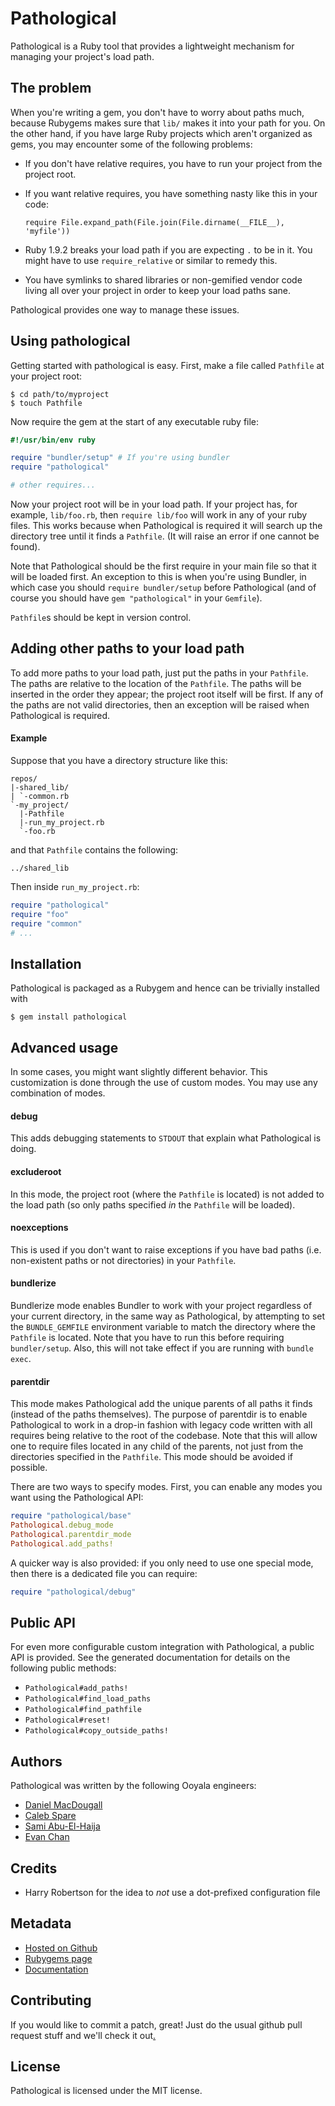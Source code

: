 # Pathological

Pathological is a Ruby tool that provides a lightweight mechanism for managing your project's load path.

## The problem

When you're writing a gem, you don't have to worry about paths much, because Rubygems makes sure that `lib/`
makes it into your path for you. On the other hand, if you have large Ruby projects which aren't organized as
gems, you may encounter some of the following problems:

  * If you don't have relative requires, you have to run your project from the project root.
  * If you want relative requires, you have something nasty like this in your code:

        require File.expand_path(File.join(File.dirname(__FILE__), 'myfile'))

  * Ruby 1.9.2 breaks your load path if you are expecting `.` to be in it. You might have to use
    `require_relative` or similar to remedy this.
  * You have symlinks to shared libraries or non-gemified vendor code living all over your project in order
    to keep your load paths sane.

Pathological provides one way to manage these issues.

## Using pathological

Getting started with pathological is easy. First, make a file called `Pathfile` at your project root:

    $ cd path/to/myproject
    $ touch Pathfile

Now require the gem at the start of any executable ruby file:

``` ruby
#!/usr/bin/env ruby

require "bundler/setup" # If you're using bundler
require "pathological"

# other requires...
```

Now your project root will be in your load path. If your project has, for example, `lib/foo.rb`, then `require
lib/foo` will work in any of your ruby files. This works because when Pathological is required it will search
up the directory tree until it finds a `Pathfile`. (It will raise an error if one cannot be found).

Note that Pathological should be the first require in your main file so that it will be loaded first. An
exception to this is when you're using Bundler, in which case you should `require bundler/setup` before
Pathological (and of course you should have `gem "pathological"` in your `Gemfile`).

`Pathfile`s should be kept in version control.

## Adding other paths to your load path

To add more paths to your load path, just put the paths in your `Pathfile`. The paths are relative to the
location of the `Pathfile`. The paths will be inserted in the order they appear; the project root itself will
be first. If any of the paths are not valid directories, then an exception will be raised when Pathological is
required.

#### Example

Suppose that you have a directory structure like this:

    repos/
    |-shared_lib/
    | `-common.rb
    `-my_project/
      |-Pathfile
      |-run_my_project.rb
      `-foo.rb

and that `Pathfile` contains the following:

    ../shared_lib

Then inside `run_my_project.rb`:

``` ruby
require "pathological"
require "foo"
require "common"
# ...
```

## Installation

Pathological is packaged as a Rubygem and hence can be trivially installed with

    $ gem install pathological

## Advanced usage

In some cases, you might want slightly different behavior. This customization is done through the use of
custom modes. You may use any combination of modes.

#### debug

This adds debugging statements to `STDOUT` that explain what Pathological is doing.

#### excluderoot

In this mode, the project root (where the `Pathfile` is located) is not added to the load path (so only paths
specified *in* the `Pathfile` will be loaded).

#### noexceptions

This is used if you don't want to raise exceptions if you have bad paths (i.e. non-existent paths or not
directories) in your `Pathfile`.

#### bundlerize

Bundlerize mode enables Bundler to work with your project regardless of your current directory, in the same
way as Pathological, by attempting to set the `BUNDLE_GEMFILE` environment variable to match the directory
where the `Pathfile` is located. Note that you have to run this before requiring `bundler/setup`. Also, this
will not take effect if you are running with `bundle exec`.

#### parentdir

This mode makes Pathological add the unique parents of all paths it finds (instead of the paths themselves).
The purpose of parentdir is to enable Pathological to work in a drop-in fashion with legacy code written with
all requires being relative to the root of the codebase. Note that this will allow one to require files
located in any child of the parents, not just from the directories specified in the `Pathfile`. This mode
should be avoided if possible.

There are two ways to specify modes. First, you can enable any modes you want using the Pathological API:

``` ruby
require "pathological/base"
Pathological.debug_mode
Pathological.parentdir_mode
Pathological.add_paths!
```

A quicker way is also provided: if you only need to use one special mode, then there is a dedicated file you
can require:

``` ruby
require "pathological/debug"
```

## Public API

For even more configurable custom integration with Pathological, a public API is provided. See the generated
documentation for details on the following public methods:

* `Pathological#add_paths!`
* `Pathological#find_load_paths`
* `Pathological#find_pathfile`
* `Pathological#reset!`
* `Pathological#copy_outside_paths!`

## Authors

Pathological was written by the following Ooyala engineers:

* [Daniel MacDougall](mailto:dmac@ooyala.com)
* [Caleb Spare](mailto:caleb@ooyala.com)
* [Sami Abu-El-Haija](mailto:sami@ooyala.com)
* [Evan Chan](mailto:ev@ooyala.com)

## Credits

* Harry Robertson for the idea to *not* use a dot-prefixed configuration file

## Metadata

* [Hosted on Github](https://github.com/ooyala/pathological)
* [Rubygems page](https://rubygems.org/gems/pathological)
* [Documentation](http://rubydoc.info/github/ooyala/pathological/master/frames)

## Contributing

If you would like to commit a patch, great! Just do the usual github pull request stuff and we'll check it
out[.](http://www.randomkittengenerator.com/)

## License

Pathological is licensed under the MIT license.
